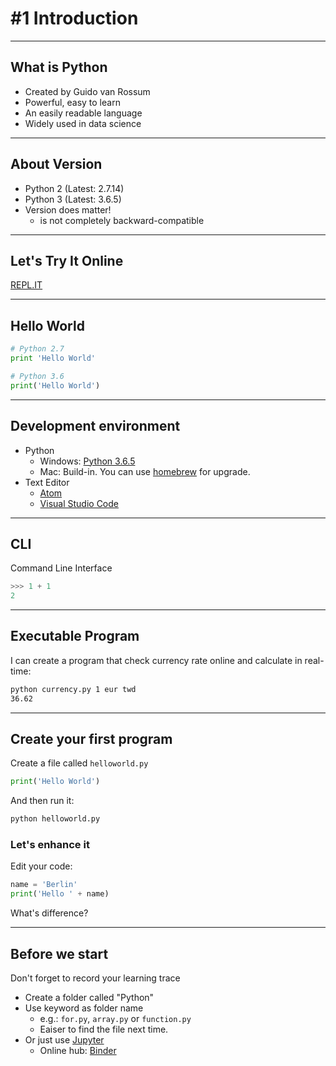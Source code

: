 # #1 Introduction

---

## What is Python

- Created by Guido van Rossum
- Powerful, easy to learn
- An easily readable language
- Widely used in data science

---

## About Version

- Python 2 (Latest: 2.7.14)
- Python 3 (Latest: 3.6.5)
- Version does matter!
  - is not completely backward-compatible

---

## Let's Try It Online

[REPL.IT](http://repl.it)

---

## Hello World

```Python
# Python 2.7
print 'Hello World'
```

```Python
# Python 3.6
print('Hello World')
```

---

## Development environment

- Python
  - Windows: [Python 3.6.5](https://www.python.org/)
  - Mac: Build-in. You can use [homebrew](https://brew.sh/) for upgrade.
- Text Editor
  - [Atom](http://atom.io)
  - [Visual Studio Code](https://code.visualstudio.com/)

---

## CLI

Command Line Interface

```Python
>>> 1 + 1
2
```

---

## Executable Program

I can create a program that check currency rate online and calculate in real-time:

```Bash
python currency.py 1 eur twd
36.62
```

---

## Create your first program

Create a file called `helloworld.py`

```Python
print('Hello World')
```

And then run it:

```Bash
python helloworld.py
```


### Let's enhance it

Edit your code:

```Python
name = 'Berlin'
print('Hello ' + name)
```
What's difference?

---

## Before we start

Don't forget to record your learning trace

- Create a folder called "Python"
- Use keyword as folder name
  - e.g.: `for.py`, `array.py` or `function.py`
  - Eaiser to find the file next time.
- Or just use [Jupyter](https://jupyter.org/)
  - Online hub: [Binder](http://mybinder.org)